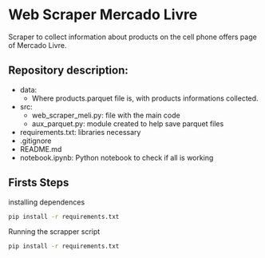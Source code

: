 # Web Scraper Mercado Livre
Scraper to collect information about products on the cell phone offers page of Mercado Livre.


Repository description:
-----------
- data: 
    - Where products.parquet file is, with products informations collected.
- src:
    - web_scraper_meli.py: file with the main code
    - aux_parquet.py: module created to help save parquet files
- requirements.txt: libraries necessary
- .gitignore
- README.md
- notebook.ipynb: Python notebook to check if all is working

Firsts Steps
-----------

installing dependences 

```bash
pip install -r requirements.txt
```


Running the scrapper script

```bash
pip install -r requirements.txt
```

